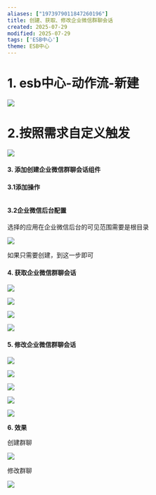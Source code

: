 ```yaml
---
aliases: ["1973979011847260196"]
title: 创建、获取、修改企业微信群聊会话
created: 2025-07-29
modified: 2025-07-29
tags: ['ESB中心']
theme: ESB中心
---
```


# **1. esb中心-动作流-新建**

![](https://myhelpdoc.oss-cn-heyuan.aliyuncs.com/mdimages/ae2f66a5e99f4f9f5f30a7cdfe7bb49b.jpg)

####

# **2.按照需求自定义触发**

![](https://myhelpdoc.oss-cn-heyuan.aliyuncs.com/mdimages/9f2c70cf7c6db2690257792c514bc12c.jpg)

#### **3. 添加创建企业微信群聊会话组件**

#### **3.1添加操作**

######

######

######

#### **3.2企业微信后台配置**

选择的应用在企业微信后台的可见范围需要是根目录

![](https://myhelpdoc.oss-cn-heyuan.aliyuncs.com/mdimages/ba82ffc4b99b2120846e30ac29d59dc0.jpg)

如果只需要创建，到这一步即可

#### **4. 获取企业微信群聊会话**

![](https://myhelpdoc.oss-cn-heyuan.aliyuncs.com/mdimages/ddabede29bb0b490a741417845962b55.jpg)

![](https://myhelpdoc.oss-cn-heyuan.aliyuncs.com/mdimages/dc1ef986292df396356df872bdc702b3.jpg)

![](https://myhelpdoc.oss-cn-heyuan.aliyuncs.com/mdimages/67a438786ec57b03928deb2baadb88b5.jpg)

![](https://myhelpdoc.oss-cn-heyuan.aliyuncs.com/mdimages/c153ef4011fea822347c2192b05f7602.jpg)

#### **5. 修改企业微信群聊会话**

**![](https://myhelpdoc.oss-cn-heyuan.aliyuncs.com/mdimages/92b9905505ce027c70c147b888e1ddab.jpg)**

**![](https://myhelpdoc.oss-cn-heyuan.aliyuncs.com/mdimages/8515e5c42924e97b801335930853983b.jpg)**

**![](https://myhelpdoc.oss-cn-heyuan.aliyuncs.com/mdimages/a780d78ddee0c0abf1c42f7d8a401f4e.jpg)**

**![](https://myhelpdoc.oss-cn-heyuan.aliyuncs.com/mdimages/bdaf14958e8123ed456acd08ba3f06ba.jpg)**

**![](https://myhelpdoc.oss-cn-heyuan.aliyuncs.com/mdimages/23b8bf51325cb427d41e88f11941dd03.jpg)**

**6. 效果**

创建群聊

**![](https://myhelpdoc.oss-cn-heyuan.aliyuncs.com/mdimages/9139852ef80ebfad46481693f9dfc84f.jpg)**

修改群聊

![](https://myhelpdoc.oss-cn-heyuan.aliyuncs.com/mdimages/0018de58d75e1dc4c1f230f3b06cdc91.jpg)

######

